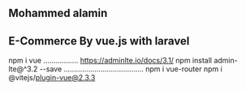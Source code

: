 ## Mohammed alamin
## E-Commerce By vue.js with laravel

npm i vue
.................
https://adminlte.io/docs/3.1/
npm install admin-lte@^3.2 --save
.......................................
npm i vue-router
 npm i @vitejs/plugin-vue@2.3.3
